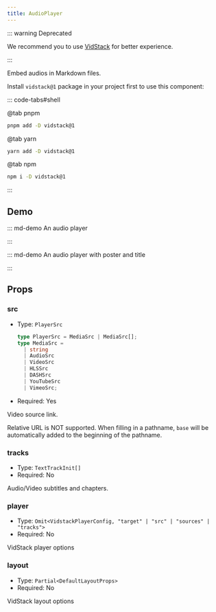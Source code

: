 ```yaml
---
title: AudioPlayer
---
```


::: warning Deprecated

We recommend you to use [VidStack](./vid-stack.md) for better experience.

:::

Embed audios in Markdown files.

Install `vidstack@1` package in your project first to use this component:

::: code-tabs#shell

@tab pnpm

```bash
pnpm add -D vidstack@1
```

@tab yarn

```bash
yarn add -D vidstack@1
```

@tab npm

```bash
npm i -D vidstack@1
```

:::

<!-- more -->

## Demo

<!-- #region demo -->

::: md-demo An audio player

<AudioPlayer src="//theme-hope-assets.vuejs.press/files/sample.mp3" />

:::

::: md-demo An audio player with poster and title

<AudioPlayer
  src="//theme-hope-assets.vuejs.press/files/sample.mp3"
  title="A Sample Audio"
  poster="//theme-hope-assets.vuejs.press/logo.svg"
/>

:::

<!-- #endregion demo -->

## Props

### src

- Type: `PlayerSrc`

  ```ts
  type PlayerSrc = MediaSrc | MediaSrc[];
  type MediaSrc =
    | string
    | AudioSrc
    | VideoSrc
    | HLSSrc
    | DASHSrc
    | YouTubeSrc
    | VimeoSrc;
  ```

- Required: Yes

Video source link.

Relative URL is NOT supported. When filling in a pathname, `base` will be automatically added to the beginning of the pathname.

### tracks

- Type: `TextTrackInit[]`
- Required: No

Audio/Video subtitles and chapters.

### player

- Type: `Omit<VidstackPlayerConfig, "target" | "src" | "sources" | "tracks">`
- Required: No

VidStack player options

### layout

- Type: `Partial<DefaultLayoutProps>`
- Required: No

VidStack layout options
